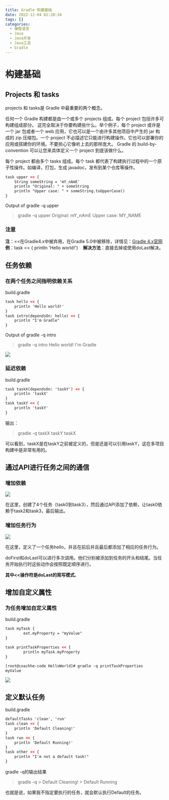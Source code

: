 ```yaml
---
title: Gradle 构建基础  
date: 2022-12-04 02:28:34  
tags: []  
categories:
  - 编程语言
  - Java
  - Java开发
  - Java工具
  - Gradle
---
```

# 构建基础
## Projects 和 tasks

projects 和 tasks是 Gradle 中最重要的两个概念。

任何一个 Gradle 构建都是由一个或多个 projects 组成。每个 project 包括许多可构建组成部分。 这完全取决于你要构建些什么。举个例子，每个 project 或许是一个 jar 包或者一个 web 应用，它也可以是一个由许多其他项目中产生的 jar 构成的 zip 压缩包。一个 project 不必描述它只能进行构建操作。它也可以部署你的应用或搭建你的环境。不要担心它像听上去的那样庞大。 Gradle 的 build-by-convention 可以让您来具体定义一个 project 到底该做什么。

每个 project 都由多个 tasks 组成。每个 task 都代表了构建执行过程中的一个原子性操作。如编译，打包，生成 javadoc，发布到某个仓库等操作。

```xml
task upper << {
    String someString = 'mY_nAmE'
    println "Original: " + someString
    println "Upper case: " + someString.toUpperCase()
}
```

Output of gradle -q upper
> gradle -q upper
Original: mY_nAmE
Upper case: MY_NAME

### 注意
**注**：<<在Gradle4.x中被弃用，在Gradle 5.0中被移除，详情见：[Gradle 4.x官网](https://docs.gradle.org/4.0/release-notes.html#setting-the-compiler-executable-is-no-longer-deprecated)
**例**：task << { println 'Hello world!'}    
**解决方法**：直接去掉或使用doLast解决。

## 任务依赖
### 在两个任务之间指明依赖关系
build.gradle
```xml
task hello << {
    println 'Hello world!'
}
task intro(dependsOn: hello) << {
    println "I'm Gradle"
}
```

Output of gradle -q intro
> gradle -q intro
Hello world!
I'm Gradle

![](https://coachhe-1305181419.cos.ap-guangzhou.myqcloud.com/Redis/20211123100013.png)

### 延迟依赖
build.gradle
```xml
task taskX(dependsOn: 'taskY') << {
    println 'taskX'
}
task taskY << {
    println 'taskY'
}
```

输出：
> gradle -q taskX
taskY
taskX

可以看到，taskX是在taskY之前被定义的，但是还是可以引用taskY，这在多项目构建中是非常有用的。

## 通过API进行任务之间的通信

### 增加依赖

![](https://coachhe-1305181419.cos.ap-guangzhou.myqcloud.com/Redis/20211123101012.png)

在这里，创建了4个任务（task0到task3），然后通过API添加了依赖，让task0依赖于task2和task3，最后输出。


### 增加任务行为

![](https://coachhe-1305181419.cos.ap-guangzhou.myqcloud.com/Redis/20211123101922.png)

在这里，定义了一个任务hello，并且在前后并且最后都添加了相应的任务行为。

doFirst和doLast可以进行多次调用。他们分别被添加到任务的开头和结尾。当任务开始执行时这些动作会按照既定顺序进行。

**其中<<操作符是doLast的简写模式**。

## 增加自定义属性
### 为任务增加自定义属性
build.gradle
```xml
task myTask {
        ext.myProperty = "myValue"
}

task printTaskProperties << {
        println myTask.myProperty
}

[root@coachhe-code HelloWorld]# gradle -q printTaskProperties
myValue
```

![](https://coachhe-1305181419.cos.ap-guangzhou.myqcloud.com/Redis/20211123102953.png)

## 定义默认任务
build.gradle
```xml
defaultTasks 'clean', 'run'
task clean << {
    println 'Default Cleaning!'
}
task run << {
    println 'Default Running!'
}
task other << {
    println "I'm not a default task!"
}
```

gradle -q的输出结果
> gradle -q
	> Default Cleaning!
	> Default Running

也就是说，如果我不指定要执行的任务，就会默认执行Default的任务。

